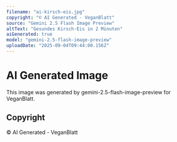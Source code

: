 ```yaml
---
filename: "ai-kirsch-eis.jpg"
copyright: "© AI Generated - VeganBlatt"
source: "Gemini 2.5 Flash Image Preview"
altText: "Gesundes Kirsch-Eis in 2 Minuten"
aiGenerated: true
model: "gemini-2.5-flash-image-preview"
uploadDate: "2025-09-04T09:44:00.156Z"
---
```


# AI Generated Image

This image was generated by gemini-2.5-flash-image-preview for VeganBlatt.

## Copyright
© AI Generated - VeganBlatt
